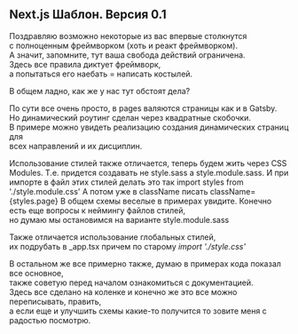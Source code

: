 ## Next.js Шаблон. Версия 0.1

Поздравляю возможно некоторые из вас впервые столкнутся  
с полноценным фреймворком (хоть и реакт фреймворком).  
А значит, запомните, тут ваша свобода действий ограничена.  
Здесь все правила диктует фреймворк,  
а попытаться его наебать = написать костылей.  

В общем ладно, как же у нас тут обстоят дела?  

По сути все очень просто, в pages валяются страницы как и в Gatsby.  
Но динамический роутинг сделан через квадратные скобочки.  
В примере можно увидеть реализацию создания динамических страниц для  
всех направлений и их дисциплин.  

Использование стилей также отличается, теперь будем жить через CSS Modules.
Т.е. придется создавать не style.sass а style.module.sass.
И при импорте в файл этих стилей делать это так 
import styles from './style.module.css'
А потом уже в className писать className={styles.page}
В общем схемы веселые в примерах увидите.
Конечно есть еще вопросы к неймингу файлов стилей,  
но думаю мы остановимся на варианте style.module.sass  


Также отличается использование глобальных стилей,  
их подрубать в _app.tsx причем по старому *import './style.css'*  

В остальном же все примерно также, думаю в примерах кода показал все основное,  
также советую перед началом ознакомиться с документацией.  
Здесь все сделано на коленке и конечно же это все можно переписывать, править,  
а если еще и улучшить схемы какие-то получится то зовите меня с радостью посмотрю.  
